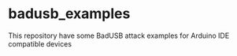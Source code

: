 # badusb_examples
This repository have some BadUSB attack examples for Arduino IDE compatible devices
